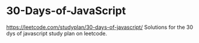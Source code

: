 # 30-Days-of-JavaScript

https://leetcode.com/studyplan/30-days-of-javascript/
Solutions for the 30 dys of javascript study plan on leetcode.
